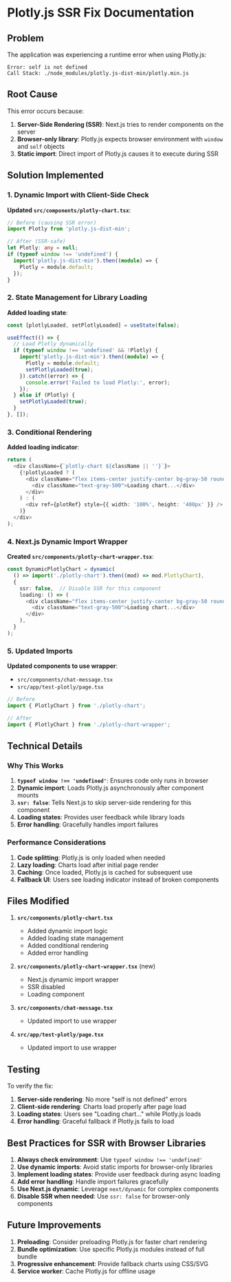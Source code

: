 # Plotly.js SSR Fix Documentation

## Problem
The application was experiencing a runtime error when using Plotly.js:
```
Error: self is not defined
Call Stack: ./node_modules/plotly.js-dist-min/plotly.min.js
```

## Root Cause
This error occurs because:
1. **Server-Side Rendering (SSR)**: Next.js tries to render components on the server
2. **Browser-only library**: Plotly.js expects browser environment with `window` and `self` objects
3. **Static import**: Direct import of Plotly.js causes it to execute during SSR

## Solution Implemented

### 1. Dynamic Import with Client-Side Check

**Updated `src/components/plotly-chart.tsx`**:
```typescript
// Before (causing SSR error)
import Plotly from 'plotly.js-dist-min';

// After (SSR-safe)
let Plotly: any = null;
if (typeof window !== 'undefined') {
  import('plotly.js-dist-min').then((module) => {
    Plotly = module.default;
  });
}
```

### 2. State Management for Library Loading

**Added loading state**:
```typescript
const [plotlyLoaded, setPlotlyLoaded] = useState(false);

useEffect(() => {
  // Load Plotly dynamically
  if (typeof window !== 'undefined' && !Plotly) {
    import('plotly.js-dist-min').then((module) => {
      Plotly = module.default;
      setPlotlyLoaded(true);
    }).catch((error) => {
      console.error('Failed to load Plotly:', error);
    });
  } else if (Plotly) {
    setPlotlyLoaded(true);
  }
}, []);
```

### 3. Conditional Rendering

**Added loading indicator**:
```typescript
return (
  <div className={`plotly-chart ${className || ''}`}>
    {!plotlyLoaded ? (
      <div className="flex items-center justify-center bg-gray-50 rounded-lg">
        <div className="text-gray-500">Loading chart...</div>
      </div>
    ) : (
      <div ref={plotRef} style={{ width: '100%', height: '400px' }} />
    )}
  </div>
);
```

### 4. Next.js Dynamic Import Wrapper

**Created `src/components/plotly-chart-wrapper.tsx`**:
```typescript
const DynamicPlotlyChart = dynamic(
  () => import('./plotly-chart').then((mod) => mod.PlotlyChart),
  {
    ssr: false,  // Disable SSR for this component
    loading: () => (
      <div className="flex items-center justify-center bg-gray-50 rounded-lg">
        <div className="text-gray-500">Loading chart...</div>
      </div>
    ),
  }
);
```

### 5. Updated Imports

**Updated components to use wrapper**:
- `src/components/chat-message.tsx`
- `src/app/test-plotly/page.tsx`

```typescript
// Before
import { PlotlyChart } from './plotly-chart';

// After
import { PlotlyChart } from './plotly-chart-wrapper';
```

## Technical Details

### Why This Works

1. **`typeof window !== 'undefined'`**: Ensures code only runs in browser
2. **Dynamic import**: Loads Plotly.js asynchronously after component mounts
3. **`ssr: false`**: Tells Next.js to skip server-side rendering for this component
4. **Loading states**: Provides user feedback while library loads
5. **Error handling**: Gracefully handles import failures

### Performance Considerations

1. **Code splitting**: Plotly.js is only loaded when needed
2. **Lazy loading**: Charts load after initial page render
3. **Caching**: Once loaded, Plotly.js is cached for subsequent use
4. **Fallback UI**: Users see loading indicator instead of broken components

## Files Modified

1. **`src/components/plotly-chart.tsx`**
   - Added dynamic import logic
   - Added loading state management
   - Added conditional rendering
   - Added error handling

2. **`src/components/plotly-chart-wrapper.tsx`** (new)
   - Next.js dynamic import wrapper
   - SSR disabled
   - Loading component

3. **`src/components/chat-message.tsx`**
   - Updated import to use wrapper

4. **`src/app/test-plotly/page.tsx`**
   - Updated import to use wrapper

## Testing

To verify the fix:

1. **Server-side rendering**: No more "self is not defined" errors
2. **Client-side rendering**: Charts load properly after page load
3. **Loading states**: Users see "Loading chart..." while Plotly.js loads
4. **Error handling**: Graceful fallback if Plotly.js fails to load

## Best Practices for SSR with Browser Libraries

1. **Always check environment**: Use `typeof window !== 'undefined'`
2. **Use dynamic imports**: Avoid static imports for browser-only libraries
3. **Implement loading states**: Provide user feedback during async loading
4. **Add error handling**: Handle import failures gracefully
5. **Use Next.js dynamic**: Leverage `next/dynamic` for complex components
6. **Disable SSR when needed**: Use `ssr: false` for browser-only components

## Future Improvements

1. **Preloading**: Consider preloading Plotly.js for faster chart rendering
2. **Bundle optimization**: Use specific Plotly.js modules instead of full bundle
3. **Progressive enhancement**: Provide fallback charts using CSS/SVG
4. **Service worker**: Cache Plotly.js for offline usage